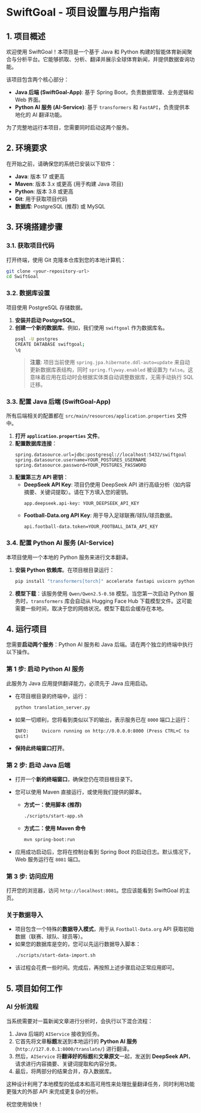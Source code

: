 # SwiftGoal - 项目设置与用户指南

## 1. 项目概述

欢迎使用 SwiftGoal！本项目是一个基于 Java 和 Python 构建的智能体育新闻聚合与分析平台。它能够抓取、分析、翻译并展示全球体育新闻，并提供数据查询功能。

该项目包含两个核心部分：
*   **Java 后端 (SwiftGoal-App)**: 基于 Spring Boot，负责数据管理、业务逻辑和 Web 界面。
*   **Python AI 服务 (AI-Service)**: 基于 `transformers` 和 `FastAPI`，负责提供本地化的 AI 翻译功能。

为了完整地运行本项目，您需要同时启动这两个服务。

## 2. 环境要求

在开始之前，请确保您的系统已安装以下软件：

*   **Java**: 版本 17 或更高
*   **Maven**: 版本 3.x 或更高 (用于构建 Java 项目)
*   **Python**: 版本 3.8 或更高
*   **Git**: 用于获取项目代码
*   **数据库**: PostgreSQL (推荐) 或 MySQL

## 3. 环境搭建步骤

### 3.1. 获取项目代码

打开终端，使用 Git 克隆本仓库到您的本地计算机：
```bash
git clone <your-repository-url>
cd SwiftGoal
```

### 3.2. 数据库设置

项目使用 PostgreSQL 存储数据。

1.  **安装并启动 PostgreSQL**。
2.  **创建一个新的数据库**。例如，我们使用 `swiftgoal` 作为数据库名。
    ```bash
    psql -U postgres
    CREATE DATABASE swiftgoal;
    \q
    ```
    > **注意**: 项目当前使用 `spring.jpa.hibernate.ddl-auto=update` 来自动更新数据库表结构，同时 `spring.flyway.enabled` 被设置为 `false`。这意味着应用在启动时会根据实体类自动调整数据库，无需手动执行 SQL 迁移。

### 3.3. 配置 Java 后端 (SwiftGoal-App)

所有后端相关的配置都在 `src/main/resources/application.properties` 文件中。

1.  **打开 `application.properties` 文件**。
2.  **配置数据库连接**：
    ```properties
    spring.datasource.url=jdbc:postgresql://localhost:5432/swiftgoal
    spring.datasource.username=YOUR_POSTGRES_USERNAME
    spring.datasource.password=YOUR_POSTGRES_PASSWORD
    ```
3.  **配置第三方 API 密钥**：
    *   **DeepSeek API Key**: 项目仍使用 DeepSeek API 进行高级分析（如内容摘要、关键词提取）。请在下方填入您的密钥。
        ```properties
        app.deepseek.api-key: YOUR_DEEPSEEK_API_KEY
        ```
    *   **Football-Data.org API Key**: 用于导入足球联赛/球队/球员数据。
        ```properties
        api.football-data.token=YOUR_FOOTBALL_DATA_API_KEY
        ```

### 3.4. 配置 Python AI 服务 (AI-Service)

本项目使用一个本地的 Python 服务来进行文本翻译。

1.  **安装 Python 依赖库**。在项目根目录运行：
    ```bash
    pip install "transformers[torch]" accelerate fastapi uvicorn python-multipart
    ```
2.  **模型下载**：该服务使用 `Qwen/Qwen2.5-0.5B` 模型。当您第一次启动 Python 服务时，`transformers` 库会自动从 Hugging Face Hub 下载模型文件。这可能需要一些时间，取决于您的网络状况。模型下载后会缓存在本地。

## 4. 运行项目

您需要**启动两个服务**：Python AI 服务和 Java 后端。请在两个独立的终端中执行以下操作。

### 第 1 步: 启动 Python AI 服务

此服务为 Java 应用提供翻译能力，必须先于 Java 应用启动。

*   在项目根目录的终端中，运行：
    ```bash
    python translation_server.py
    ```
*   如果一切顺利，您将看到类似以下的输出，表示服务已在 `8000` 端口上运行：
    ```
    INFO:     Uvicorn running on http://0.0.0.0:8000 (Press CTRL+C to quit)
    ```
*   **保持此终端窗口打开**。

### 第 2 步: 启动 Java 后端

*   打开一个**新的终端窗口**，确保您仍在项目根目录下。
*   您可以使用 Maven 直接运行，或使用我们提供的脚本。

    *   **方式一：使用脚本 (推荐)**
        ```bash
        ./scripts/start-app.sh
        ```

    *   **方式二：使用 Maven 命令**
        ```bash
        mvn spring-boot:run
        ```
*   应用成功启动后，您将在控制台看到 Spring Boot 的启动日志。默认情况下，Web 服务运行在 `8081` 端口。

### 第 3 步: 访问应用

打开您的浏览器，访问 `http://localhost:8081`。您应该能看到 SwiftGoal 的主页。

### 关于数据导入

*   项目包含一个特殊的**数据导入模式**，用于从 `Football-Data.org` API 获取初始数据（联赛、球队、球员等）。
*   如果您的数据库是空的，您可以先运行数据导入脚本：
    ```bash
    ./scripts/start-data-import.sh
    ```
*   该过程会花费一些时间。完成后，再按照上述步骤启动正常应用即可。

## 5. 项目如何工作

### AI 分析流程

当系统需要对一篇新闻文章进行分析时，会执行以下混合流程：

1.  Java 后端的 `AIService` 接收到任务。
2.  它首先将文章**标题**发送到本地运行的 **Python AI 服务** (`http://127.0.0.1:8000/translate/`) 进行翻译。
3.  然后，`AIService` 将**翻译好的标题**和**文章原文**一起，发送到 **DeepSeek API**，请求进行内容摘要、关键词提取和内容分类。
4.  最后，将两部分的结果合并，存入数据库。

这种设计利用了本地模型的低成本和高可用性来处理批量翻译任务，同时利用功能更强大的外部 API 来完成更复杂的分析。

祝您使用愉快！ 